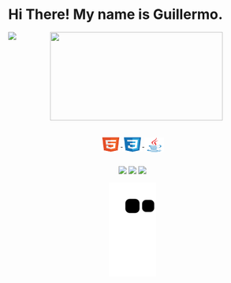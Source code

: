 <h1> Hi There! My name is Guillermo. </h1>

<div align="center">
  <a href="https://github.com/siLquera">

  <img height="180em"   align="left" src="https://github-readme-stats.vercel.app/api?username=siLquera&show_icons=true&theme=react&include_all_commits=true&count_private=true"/>
    
<img width="350em" height="180em" align="center" src="https://github-readme-stats.vercel.app/api/top-langs/?username=siLquera&langs_count=7&theme=react" />

</div>
 
<br>
<div  align="center"> 
  <div style="display: inline_block"><br>
  <img align="center" alt="HTML" height="30" width="40" src="https://raw.githubusercontent.com/devicons/devicon/master/icons/html5/html5-original.svg">
  <img align="center" alt="CSS" height="30" width="40" src="https://raw.githubusercontent.com/devicons/devicon/master/icons/css3/css3-original.svg">
  <img align="center" alt="java" height="30" width="40" src="https://raw.githubusercontent.com/devicons/devicon/master/icons/java/java-original.svg">
  </div>
 
  ## 
  
<div>
  
  <a href = "mailto:guillermorodrigues276@gmail.com"><img src="https://img.shields.io/badge/-Gmail-%23333?style=for-the-badge&logo=gmail&logoColor=white" target="_blank"></a>
  <a href="https://www.instagram.com/guillermor0drigues/" target="_blank"><img src="https://img.shields.io/badge/-Instagram-%23E4405F?style=for-the-badge&logo=instagram&logoColor=white" target="_blank"></a>
  <a href="https://twitter.com/siuquii" target="_blank"><img src="https://img.shields.io/badge/Twitter-1DA1F2?style=for-the-badge&logo=twitter&logoColor=white"
  target="_blank"></a>
  </div>

  <div>
 
  ![Snake animation](https://github.com/siLquera/siLquera/blob/output/github-contribution-grid-snake.svg)
 
</div>
